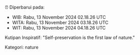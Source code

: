 ⏰ Diperbarui pada:
- WIB: Rabu, 13 November 2024 02.18.26 UTC
- WITA: Rabu, 13 November 2024 03.18.26 UTC
- WIT: Rabu, 13 November 2024 04.18.26 UTC

Kutipan Inspiratif:
"Self-preservation is the first law of nature."


Kategori: nature

